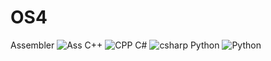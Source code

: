 # OS4
  Assembler
  ![Ass](https://user-images.githubusercontent.com/100800702/168816058-f00f7418-2c88-475b-9e27-3910d79d6b4c.jpg)
  C++
  ![CPP](https://user-images.githubusercontent.com/100800702/168816105-97344177-9324-47f8-8256-9d9403092d84.jpg)
  C#
  ![csharp](https://user-images.githubusercontent.com/100800702/168816146-01182f27-456d-44c8-bea3-55dc4686ecaf.jpg)
  Python
  ![Python](https://user-images.githubusercontent.com/100800702/168816223-2f0f778e-7b53-45f2-a0fa-234f3aeccd13.jpg)

